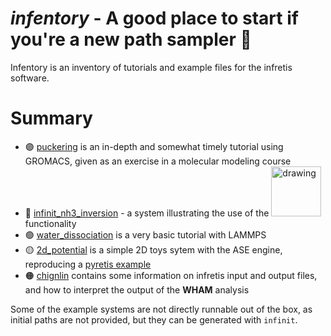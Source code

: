 # _infentory_ - A good place to start if you're a new path sampler 🐸


Infentory is an inventory of tutorials and example files for the infretis software.

# Summary
* 🟣 [puckering](puckering) is an in-depth and somewhat timely tutorial using GROMACS, given as an exercise in a molecular modeling course
* 🔵 [infinit_nh3_inversion](infinit_nh3_inversion) - a system illustrating the use of the <img src="https://github.com/user-attachments/assets/02c38f6b-613b-409b-a779-7d3898664d3f" alt="drawing" width="80"/> functionality
* 🟢 [water_dissociation](water_dissociation/lammps) is a very basic tutorial with LAMMPS
* 🟡 [2d_potential](2d_potential) is a simple 2D toys sytem with the ASE engine, reproducing a [pyretis example](https://www.pyretis.org/current/examples/examples-2d-hysteresis.html)
* 🟠 [chignlin](chignolin) contains some information on infretis input and output files, and how to interpret the output of the **WHAM** analysis

Some of the example systems are not directly runnable out of the box, as initial paths are not provided, but they can be generated with `infinit`.
